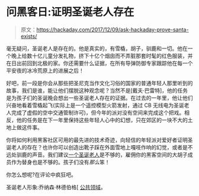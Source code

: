 # 问黑客日:证明圣诞老人存在

> 原文：<https://hackaday.com/2017/12/09/ask-hackaday-prove-santa-exists/>

毫无疑问，圣诞老人是存在的。他是真实的，有雪橇，胡子，驯鹿和一切。他在一个晚上给数十亿儿童分发礼物，挤下十亿个烟囱而不弄脏那套时髦的红色服装，并在日出前回到北极的家。你还需要什么证据，在所有导弹防御专家跟踪他在每一个平安夜的冰冷荒原上的进展之后！

好吧，前一段是你会从那些把圣尼克当作文化习俗的国家的普通年轻人那里听到的故事，我们是谁，能让他们摆脱这种观念呢？当然不是[戴夫·巴雷特]，他的任务是为孩子们的圣诞晚会想出一些圣诞老人存在的证据。在过去的一年里，他让他们兴奋地看着雪橇起飞(实际上是一个遥控模型火箭发射，通过 CB 无线电为圣诞老人完成了虚假的空中交通管制许可)，但今年的派对没有空间来完成这个把戏。相反，他的任务是在下一年里保持这些年轻人心中的幻想，只在郊区的一块不大的土地上做这件事。

你将如何利用黑客社区可用的最先进的技术奇迹，向轻信的年轻派对爱好者证明圣诞老人的存在？也许你可以创造出靴子踩在外面雪地上嘎吱作响的幻觉，或者是不远处驯鹿的声音。我们建议[一个圣诞老人](https://hackaday.com/2011/02/28/santa-pede-contest-winners/)是不够的，雇佣你的黑客空间的大胡子成员作为替身也是不够的。孩子们没有*那么*笨！

你怎么想呢?在评论中疯狂吧。

圣诞老人形象:乔纳森·林德伯格[ [公共领域](https://commons.wikimedia.org/wiki/File:Santa_at_Air_Station_Atlantic_City_DVIDS1133411.jpg)。